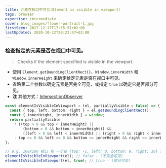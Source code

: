 ```yaml
---
title: 元素在视口中可见(Element is visible in viewport)
tags: browser
expertise: intermediate
cover: blog_images/flower-portrait-1.jpg
firstSeen: 2017-12-17T17:55:51+02:00
lastUpdated: 2020-10-22T20:23:47+03:00
---
```


### 检查指定的元素是否在视口中可见。
> Checks if the element specified is visible in the viewport.

- 使用 `Element.getBoundingClientRect()`、`Window.innerWidth` 和 `Window.innerHeight` 来确定给定元素是否在视口中可见。
- 省略第二个参数以确定元素是否完全可见，或指定 `true` 以确定它是否部分可见。
- **注** 其他方式：[IntersectionObserver](https://developer.mozilla.org/zh-CN/docs/Web/API/IntersectionObserver)

```js
const elementIsVisibleInViewport = (el, partiallyVisible = false) => {
  const { top, left, bottom, right } = el.getBoundingClientRect();
  const { innerHeight, innerWidth } = window;
  return partiallyVisible
    ? ((top > 0 && top < innerHeight) ||
        (bottom > 0 && bottom < innerHeight)) &&
        ((left > 0 && left < innerWidth) || (right > 0 && right < innerWidth))
    : top >= 0 && left >= 0 && bottom <= innerHeight && right <= innerWidth;
};
```

```js
// e.g. 100x100 视口 和 一个在 {top: -1, left: 0, bottom: 9, right: 10} 位置 10x10px 的元素
elementIsVisibleInViewport(el); // false - (不完全可见)
elementIsVisibleInViewport(el, true); // true - (部分可见)
```
